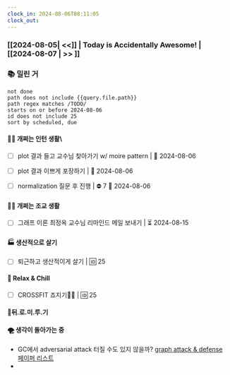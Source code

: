 ```yaml
---
clock_in: 2024-08-06T08:11:05
clock_out:
---
```

### [[2024-08-05| <<]] | **Today is Accidentally Awesome!** | [[2024-08-07 | >> ]]

### 📚 밀린 거
```tasks
not done 
path does not include {{query.file.path}}
path regex matches /TODO/
starts on or before 2024-08-06
id does not include 25
sort by scheduled, due
```

#### 🤦‍♂️ 개쩌는 인턴 생활\
- [ ] plot 결과 들고 교수님 찾아가기 w/ moire pattern | 📅 2024-08-06
- [ ] plot 결과 이쁘게 포장하기 | 📅 2024-08-06
- [ ] normalization 질문 후 진행  | ⛔ 7 📅 2024-08-06


#### 👨‍🏫 개쩌는 조교 생활
- [ ] 그래프 이론 최정옥 교수님 리마인드 메일 보내기 | ⏳ 2024-08-15 

#### 🏭 생산적으로 살기
- [ ] 퇴근하고 생산적이게 살기 |  🆔 25

#### 🍻 Relax & Chill 
- [ ] CROSSFIT 죠지기🏋️‍♀️ | 🆔 25


#### 💨뒤.로.미.루.기


#### 🌪 생각이 돌아가는 중
- GC에서 adversarial attack 터질 수도 있지 않을까? 
  [graph attack & defense 페이퍼 리스트](https://github.com/ChandlerBang/awesome-graph-attack-papers)
- 
